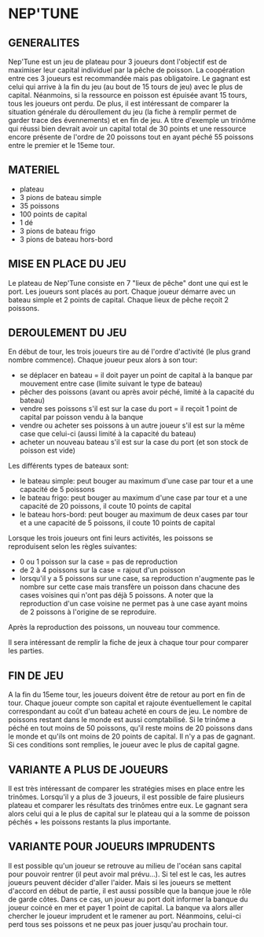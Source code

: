 # NEP'TUNE

## GENERALITES

Nep'Tune est un jeu de plateau pour 3 joueurs dont l'objectif est de maximiser leur capital individuel par la pêche de poisson. La coopération entre ces 3 joueurs est recommandée mais pas obligatoire. Le gagnant est celui qui arrive à la fin du jeu (au bout de 15 tours de jeu) avec le plus de capital. Néanmoins, si la ressource en poisson est épuisée avant 15 tours, tous les joueurs ont perdu. De plus, il est intéressant de comparer la situation générale du déroullement du jeu (la fiche à remplir permet de garder trace des évennements) et en fin de jeu. A titre d'exemple un trinôme qui réussi bien devrait avoir un capital total de 30 points et une ressource encore présente de l'ordre de 20 poissons tout en ayant péché 55 poissons entre le premier et le 15eme tour.

## MATERIEL
- plateau
- 3 pions de bateau simple
- 35 poissons
- 100 points de capital
- 1 dé
- 3 pions de bateau frigo
- 3 pions de bateau hors-bord

## MISE EN PLACE DU JEU

Le plateau de Nep'Tune consiste en 7 "lieux de pêche" dont une qui est le port. Les joueurs sont placés au port. Chaque joueur démarre avec un bateau simple et 2 points de capital. Chaque lieux de pêche reçoit 2 poissons.

## DEROULEMENT DU JEU

En début de tour, les trois joueurs tire au dé l'ordre d'activité (le plus grand nombre commence).
Chaque joueur peux alors à son tour:
  - se déplacer en bateau = il doit payer un point de capital à la banque par mouvement entre case (limite suivant le type de bateau)
  - pêcher des poissons (avant ou après avoir péché, limité à la capacité du bateau)
  - vendre ses poissons s'il est sur la case du port = il reçoit 1 point de capital par poisson vendu à la banque
  - vendre ou acheter ses poissons à un autre joueur s'il est sur la même case que celui-ci (aussi limité à la capacité du bateau)
  - acheter un nouveau bateau s'il est sur la case du port (et son stock de poisson est vide)

Les différents types de bateaux sont:
  - le bateau simple: peut bouger au maximum d'une case par tour et a une capacité de 5 poissons
  - le bateau frigo:  peut bouger au maximum d'une case par tour et a une capacité de 20 poissons, il coute 10 points de capital
  - le bateau hors-bord:  peut bouger au maximum de deux cases par tour et a une capacité de 5 poissons, il coute 10 points de capital

Lorsque les trois joueurs ont fini leurs activités, les poissons se reproduisent selon les règles suivantes:
  - 0 ou 1 poisson sur la case = pas de reproduction
  - de 2 à 4 poissons sur la case = rajout d'un poisson
  - lorsqu'il y a 5 poissons sur une case, sa reproduction n'augmente pas le nombre sur cette case mais transfère un poisson dans chacune des cases voisines qui n'ont pas déjà 5 poissons. A noter que la reproduction d'un case voisine ne permet pas à une case ayant moins de 2 poissons à l'origine de se reproduire.

Après la reproduction des poissons, un nouveau tour commence.

Il sera intéressant de remplir la fiche de jeux à chaque tour pour comparer les parties.

## FIN DE JEU

A la fin du 15eme tour, les joueurs doivent être de retour au port en fin de tour. Chaque joueur compte son capital et rajoute éventuellement le capital correspondant au coût d'un bateau acheté en cours de jeu. Le nombre de poissons restant dans le monde est aussi comptabilisé. Si le trinôme a péché en tout moins de 50 poissons, qu'il reste moins de 20 poissons dans le monde et qu'ils ont moins de 20 points de capital. Il n'y a pas de gagnant. Si ces conditions sont remplies, le joueur avec le plus de capital gagne.

## VARIANTE A PLUS DE JOUEURS

Il est très intéressant de comparer les stratégies mises en place entre les trinômes. Lorsqu'il y a plus de 3 joueurs, il est possible de faire plusieurs plateau et comparer les résultats des trinômes entre eux. Le gagnant sera alors celui qui a le plus de capital sur le plateau qui a la somme de poisson péchés + les poissons restants la plus importante.

## VARIANTE POUR JOUEURS IMPRUDENTS

Il est possible qu'un joueur se retrouve au milieu de l'océan sans capital pour pouvoir rentrer (il peut avoir mal prévu...). Si tel est le cas, les autres joueurs peuvent décider d'aller l'aider. Mais si les joueurs se mettent d'accord en début de partie, il est aussi possible que la banque joue le rôle de garde côtes. Dans ce cas, un joueur au port doit informer la banque du joueur coincé en mer et payer 1 point de capital. La banque va alors aller chercher le joueur imprudent et le ramener au port. Néanmoins, celui-ci perd tous ses poissons et ne peux pas jouer jusqu'au prochain tour. 
